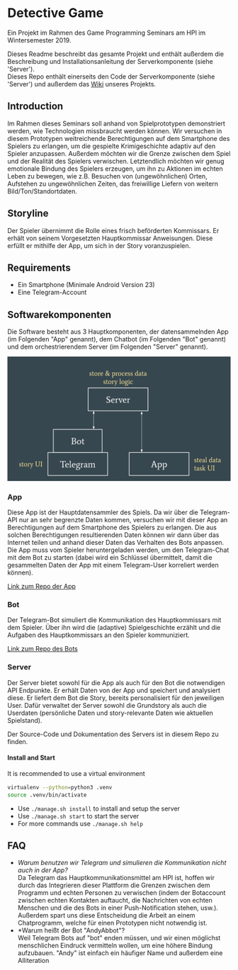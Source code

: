 # Detective Game
Ein Projekt im Rahmen des Game Programming Seminars am HPI im Wintersemester 2019.

Dieses Readme beschreibt das gesamte Projekt und enthält außerdem die Beschreibung und Installationsanleitung der Serverkomponente (siehe 'Server').  
Dieses Repo enthält einerseits den Code der Serverkomponente (siehe 'Server') und außerdem das [Wiki](https://github.com/EatingBacon/gameprog-detective-server/wiki) unseres Projekts.

## Introduction
Im Rahmen dieses Seminars soll anhand von Spielprototypen demonstriert werden, wie Technologien missbraucht werden können. Wir versuchen in diesem Prototypen weitreichende Berechtigungen auf dem Smartphone des Spielers zu erlangen, um die gespielte Krimigeschichte adaptiv auf den Spieler anzupassen. Außerdem möchten wir die Grenze zwischen dem Spiel und der Realität des Spielers verwischen. Letztendlich möchten wir genug emotionale Bindung des Spielers erzeugen, um ihn zu Aktionen im echten Leben zu bewegen, wie z.B. Besuchen von (ungewöhnlichen) Orten, Aufstehen zu ungewöhnlichen Zeiten, das freiwillige Liefern von weitern Bild/Ton/Standortdaten.

## Storyline
Der Spieler übernimmt die Rolle eines frisch beförderten Kommissars. Er erhält von seinem Vorgesetzten Hauptkommissar Anweisungen. Diese erfüllt er mithilfe der App, um sich in der Story voranzuspielen.

## Requirements
- Ein Smartphone (Minimale Android Version 23)
- Eine Telegram-Account

## Softwarekomponenten
Die Software besteht aus 3 Hauptkomponenten, der datensammelnden App (im Folgenden "App" genannt), dem Chatbot (im Folgenden "Bot" genannt) und dem orchestrierendem Server (im Folgenden "Server" genannt).

![Game Architecture](/docs/gameprog_architecture.png)

### App
Diese App ist der Hauptdatensammler des Spiels. Da wir über die Telegram-API nur an sehr begrenzte Daten kommen, versuchen wir mit dieser App an Berechtigungen auf dem Smartphone des Spielers zu erlangen. Die aus solchen Berechtigungen resultierenden Daten können wir dann über das Internet teilen und anhand dieser Daten das Verhalten des Bots anpassen.  
Die App muss vom Spieler heruntergeladen werden, um den Telegram-Chat mit dem Bot zu starten (dabei wird ein Schlüssel übermittelt, damit die gesammelten Daten der App mit einem Telegram-User korreliert werden können). 

[Link zum Repo der App](https://github.com/ADimeo/gameprog-detective-app)

### Bot
Der Telegram-Bot simuliert die Kommunikation des Hauptkommissars mit dem Spieler. Über ihn wird die (adaptive) Spielgeschichte erzählt und die Aufgaben des Hauptkommissars an den Spieler kommuniziert.

[Link zum Repo des Bots](https://github.com/EatingBacon/gameprog-detective-bot)

### Server
Der Server bietet sowohl für die App als auch für den Bot die notwendigen API Endpunkte. Er erhält Daten von der App und speichert und analysiert diese. Er liefert dem Bot die Story, bereits personalisiert für den jeweiligen User. Dafür verwaltet der Server sowohl die Grundstory als auch die Userdaten (persönliche Daten und story-relevante Daten wie aktuellen Spielstand).

Der Source-Code und Dokumentation des Servers ist in diesem Repo zu finden.

#### Install and Start
It is recommended to use a virtual environment
``` bash
virtualenv --python=python3 .venv
source .venv/bin/activate
```

- Use `./manage.sh install` to install and setup the server
- Use `./manage.sh start` to start the server
- For more commands use `./manage.sh help`

## FAQ
- *Warum benutzen wir Telegram und simulieren die Kommunikation nicht auch in der App?*  
Da Telegram das Hauptkommunikationsmittel am HPI ist, hoffen wir durch das Integrieren dieser Plattform die Grenzen zwischen dem Programm und echten Personen zu verwischen (indem der Botaccount zwischen echten Kontakten auftaucht, die Nachrichten von echten Menschen und die des Bots in einer Push-Notification stehen, usw.). Außerdem spart uns diese Entscheidung die Arbeit an einem Chatprogramm, welche für einen Prototypen nicht notwendig ist.
- *Warum heißt der Bot "AndyAbbot"?  
Weil Telegram Bots auf "bot" enden müssen, und wir einen möglichst menschlichen Eindruck vermitteln wollen, um eine höhere Bindung aufzubauen. "Andy" ist einfach ein häufiger Name und außerdem eine Alliteration
